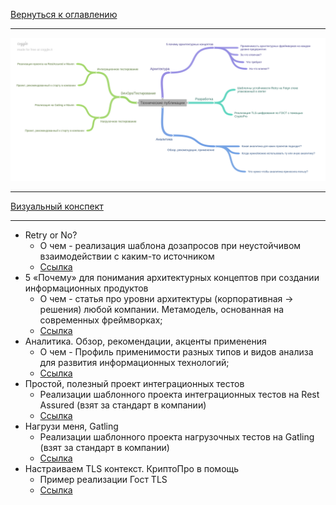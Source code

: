 [Вернуться к оглавлению](https://github.com/engine-it-in/different-level-task/blob/main/README.md)
***
![Описание картинки](tech.png)
***
[Визуальный конспект](https://coggle.it/diagram/ZtiEysrvLIwlJpsn/t/-/f71cffd3ebdd60395f7611439b2856da4d0b931179355f9c22ab58c46e7bf2d7)
***

* Retry or No?
  * О чем - реализация шаблона дозапросов при неустойчивом взаимодействии с каким-то источником
  * [Ссылка](https://habr.com/ru/companies/alfastrah/articles/712964/) 
* 5 «Почему» для понимания архитектурных концептов при создании информационных продуктов
  * О чем - статья про уровни архитектуры (корпоративная -> решения) любой компании. Метамодель, основанная на современных фреймворках;
  * [Ссылка](https://habr.com/ru/companies/alfastrah/articles/728366/)
* Аналитика. Обзор, рекомендации, акценты применения
  * О чем - Профиль применимости разных типов и видов анализа для развития информационных технологий;
  * [Ссылка](https://habr.com/ru/companies/alfastrah/articles/748570/)
* Простой, полезный проект интеграционных тестов
  * Реализации шаблонного проекта интеграционных тестов на Rest Assured (взят за стандарт в компании)
  * [Ссылка](https://habr.com/ru/companies/alfastrah/articles/792598/)
* Нагрузи меня, Gatling
  * Реализации шаблонного проекта нагрузочных тестов на Gatling (взят за стандарт в компании)
  * [Ссылка](https://habr.com/ru/companies/alfastrah/articles/808281/)
* Настраиваем TLS контекст. КриптоПро в помощь
  * Пример реализации Гост TLS
  * [Ссылка](https://habr.com/ru/companies/alfastrah/articles/823974/)